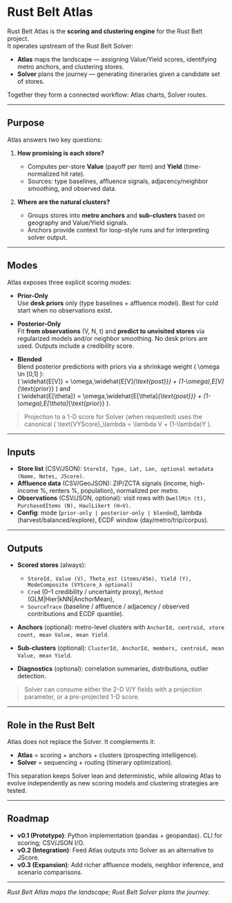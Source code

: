 # Rust Belt Atlas

Rust Belt Atlas is the **scoring and clustering engine** for the Rust Belt project.  
It operates upstream of the Rust Belt Solver:

- **Atlas** maps the landscape — assigning Value/Yield scores, identifying metro anchors, and clustering stores.  
- **Solver** plans the journey — generating itineraries given a candidate set of stores.  

Together they form a connected workflow: Atlas charts, Solver routes.

---

## Purpose

Atlas answers two key questions:

1. **How promising is each store?**  
   - Computes per-store **Value** (payoff per item) and **Yield** (time-normalized hit rate).  
   - Sources: type baselines, affluence signals, adjacency/neighbor smoothing, and observed data.

2. **Where are the natural clusters?**  
   - Groups stores into **metro anchors** and **sub-clusters** based on geography and Value/Yield signals.  
   - Anchors provide context for loop-style runs and for interpreting solver output.

---

## Modes

Atlas exposes three explicit scoring modes:

- **Prior-Only**  
  Use **desk priors** only (type baselines + affluence model). Best for cold start when no observations exist.

- **Posterior-Only**  
  Fit **from observations** (V, N, t) and **predict to unvisited stores** via regularized models and/or neighbor smoothing. No desk priors are used. Outputs include a credibility score.

- **Blended**  
  Blend posterior predictions with priors via a shrinkage weight \( \omega \in [0,1] \):  
  \( \widehat{E[V]} = \omega\,\widehat{E[V]_{\text{post}}} + (1-\omega)\,E[V]_{\text{prior}} \) and  
  \( \widehat{E[\theta]} = \omega\,\widehat{E[\theta]_{\text{post}}} + (1-\omega)\,E[\theta]_{\text{prior}} \).

> Projection to a 1-D score for Solver (when requested) uses the canonical \( \text{VYScore}_\lambda = \lambda V + (1-\lambda)Y \).

---

## Inputs

- **Store list** (CSV/JSON): `StoreId, Type, Lat, Lon, optional metadata (Name, Notes, JScore)`.  
- **Affluence data** (CSV/GeoJSON): ZIP/ZCTA signals (income, high-income %, renters %, population), normalized per metro.  
- **Observations** (CSV/JSON, optional): visit rows with `DwellMin (t), PurchasedItems (N), HaulLikert (H→V)`.  
- **Config**: mode (`prior-only | posterior-only | blended`), lambda (harvest/balanced/explore), ECDF window (day/metro/trip/corpus).

---

## Outputs

- **Scored stores** (always):  
  - `StoreId, Value (V), Theta_est (items/45m), Yield (Y), ModeComposite (VYScore_λ optional)`  
  - `Cred` (0–1 credibility / uncertainty proxy), `Method` (GLM|Hier|kNN|AnchorMean),  
  - `SourceTrace` (baseline / affluence / adjacency / observed contributions and ECDF quantile).

- **Anchors** (optional): metro-level clusters with `AnchorId, centroid, store count, mean Value, mean Yield`.

- **Sub-clusters** (optional): `ClusterId, AnchorId, members, centroid, mean Value, mean Yield`.

- **Diagnostics** (optional): correlation summaries, distributions, outlier detection.

> Solver can consume either the 2-D V/Y fields with a projection parameter, or a pre-projected 1-D score.

---

## Role in the Rust Belt

Atlas does not replace the Solver. It complements it:

- **Atlas** = scoring + anchors + clusters (prospecting intelligence).  
- **Solver** = sequencing + routing (itinerary optimization).  

This separation keeps Solver lean and deterministic, while allowing Atlas to evolve independently as new scoring models and clustering strategies are tested.

---

## Roadmap

- **v0.1 (Prototype)**: Python implementation (pandas + geopandas). CLI for scoring; CSV/JSON I/O.  
- **v0.2 (Integration)**: Feed Atlas outputs into Solver as an alternative to JScore.  
- **v0.3 (Expansion)**: Add richer affluence models, neighbor inference, and scenario comparisons.

---

*Rust Belt Atlas maps the landscape; Rust Belt Solver plans the journey.*
